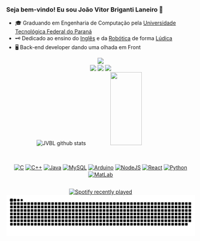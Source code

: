 

### Seja bem-vindo! Eu sou João Vitor Briganti Laneiro 👋

- 🎓 Graduando em Engenharia de Computação pela [Universidade Tecnológica Federal do Paraná](https://www.utfpr.edu.br/)
- 🗝️ Dedicado ao ensino do <a href="https://www.instagram.com/abrindoportascp/" target="_blank">Inglês</a> e da <a href="https://www.instagram.com/equipeoverload/" target="_blank">Robótica</a> de forma <a href="https://www.instagram.com/utfprbg/" target="_blank">Lúdica</a>
- 🖥️ Back-end developer dando uma olhada em Front

<div align="center">
  <img src="https://visitor-badge.laobi.icu/badge?page_id=JoaoVBLaneiro.JoaoVBLaneiro&left_color=gray"  />
</div>

<div align="center"> 
  <a href="mailto:joaovitorlaneiro@gmail.com"><img src="https://img.shields.io/badge/Gmail-D14836?style=for-the-badge&logo=gmail&logoColor=white" /></a>
  <a href="https://www.linkedin.com/in/jo%C3%A3o-vitor-briganti-laneiro-0698a4215/" target="_blank"><img src="https://img.shields.io/badge/LinkedIn-0077B5?style=for-the-badge&logo=linkedin&logoColor=white" /></a>
  <a href="https://www.instagram.com/jlaneiro/" target="_blank"><img src="https://img.shields.io/badge/-Instagram-%23E4405F?style=for-the-badge&logo=instagram&logoColor=white" target="_blank"></a>
</div>


<div align="center">  
  <img width="49%" height="195px" src="https://github-readme-stats.vercel.app/api?username=JoaoVBLaneiro&show_icons=true&count_private=true&hide_border=true&title_color=3590c7&icon_color=3590c7&text_color=c9d1d9&bg_color=0d1117" alt="JVBL github stats" />   
  <img width="41%" height="195px" src="https://github-readme-stats.vercel.app/api/top-langs/?username=JoaoVBLaneiro&layout=compact&hide_border=true&title_color=3590c7&text_color=ffffff&bg_color=0d1117" />
</div>

##

<div style="display: inline_block" align="center"><br>
  <a href="https://devdocs.io/c/" target="_blank"><img align="center" alt="C" height="40" width="50" src="https://cdn.jsdelivr.net/gh/devicons/devicon@latest/icons/c/c-original.svg" /></a>
  <a href="https://devdocs.io/cpp/" target="_blank"><img align="center" alt="C++" height="40" width="50" src="https://cdn.jsdelivr.net/gh/devicons/devicon/icons/cplusplus/cplusplus-original.svg" /></a>
  <a href="https://docs.oracle.com/javase/tutorial/java/TOC.html" target="_blank"><img align="center" alt="Java" height="40" width="50" src="https://cdn.jsdelivr.net/gh/devicons/devicon/icons/java/java-original.svg" /></a>
  <a href="https://dev.mysql.com/doc/" target="_blank"><img align="center" alt="MySQL" height="40" width="50" src="https://cdn.jsdelivr.net/gh/devicons/devicon@latest/icons/mysql/mysql-original.svg" /></a>  
  <a href="https://docs.arduino.cc/" target="_blank"><img align="center" alt="Arduino" height="40" width="50" src="https://cdn.jsdelivr.net/gh/devicons/devicon/icons/arduino/arduino-original-wordmark.svg" /></a>
  <a href="https://nodejs.org/docs/latest/api/" target="_blank"><img align="center" alt="NodeJS" height="40" width="50" src="https://cdn.jsdelivr.net/gh/devicons/devicon@latest/icons/nodejs/nodejs-original-wordmark.svg" /></a>
  <a href="https://react.dev/" target="_blank"><img align="center" alt="React" height="40" width="50" src="https://cdn.jsdelivr.net/gh/devicons/devicon@latest/icons/react/react-original.svg" /></a>
  <a href="https://www.python.org/" target="_blank"><img align="center" alt="Python" height="40" width="50" src="https://cdn.jsdelivr.net/gh/devicons/devicon@latest/icons/python/python-original.svg" /></a>
  <a href="https://www.mathworks.com/help/matlab/" target="_blank"><img align="center" alt="MatLab" height="40" width="50" src="https://cdn.jsdelivr.net/gh/devicons/devicon@latest/icons/matlab/matlab-original.svg" /></a>
  </div>

##

<div align="center">
  <a href="https://open.spotify.com/user/31w3yyn45s7qxioyrzwdpnftieii">
    <img src="https://spotify-recently-played-readme.vercel.app/api?user=31w3yyn45s7qxioyrzwdpnftieii&count=5" alt="Spotify recently played"  />
  </a>
</div>

<picture>
  <source
    media="(prefers-color-scheme: dark)"
    srcset="https://raw.githubusercontent.com/platane/snk/output/github-contribution-grid-snake-dark.svg"
  />
  <source
    media="(prefers-color-scheme: light)"
    srcset="https://raw.githubusercontent.com/platane/snk/output/github-contribution-grid-snake.svg"
  />
  <img
    alt="github contribution grid snake animation"
    src="https://raw.githubusercontent.com/platane/snk/output/github-contribution-grid-snake.svg"
  />
</picture>
